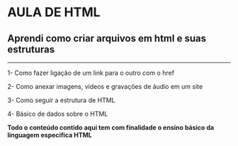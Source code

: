 # AULA DE HTML
## Aprendi como criar arquivos em html e suas estruturas 
<hr>

1- Como fazer ligação de um link para o outro com o href

2- Como anexar imagens, vídeos e gravações de áudio em um site

3- Como seguir a estrutura de HTML

4- Básico de dados sobre o HTML

**Todo o conteúdo contido aqui tem com finalidade o ensino básico da linguagem específica HTML**
